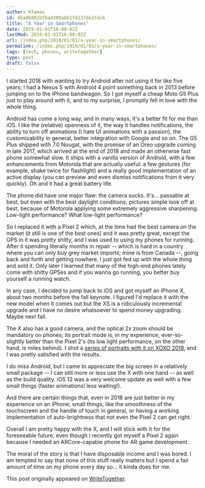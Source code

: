 ```yaml
---
author: KTamas
id: dba06882bfbad389abb1fd137de2fdc6
title: "A Year in Smartphones"
date: 2019-01-01T16:00:02Z
lastMod: 2019-01-01T16:00:02Z
url: /index.php/2019/01/01/a-year-in-smartphones/
permalink: /index.php/2019/01/01/a-year-in-smartphones/
tags: [tech, phones, writetogether]
type: post
draft: false
---
```

I started 2018 with wanting to try Android after not using it for like five years; I had a Nexus S with Android 4 point something back in 2013 before jumping on to the iPhone bandwagon. So I got myself a cheap Moto G5 Plus just to play around with it, and to my surprise, I promptly fell in love with the whole thing.

Android has come a long way, and in many ways, it's a better fit for me than iOS. I like the (relative) openness of it, the way it handles notifications, the ability to turn off animations (I hate UI animations with a passion), the customizability in general, better integration with Google and so on. The G5 Plus shipped with 7.0 Nougat, with the promise of an Oreo upgrade coming in late 2017, which arrived at the end of 2018 and made an otherwise fast phone somewhat slow. It ships with a vanilla version of Android, with a few enhancements from Motorola that are actually useful: a few gestures (for example, shake twice for flashlight) and a really good implementation of an active display (you can preview and even dismiss notifications from it very quickly). Oh and it had a great battery life.

The phone did have one major flaw: the camera sucks. It's... passable at best, but even with the best daylight conditions, pictures simple look off at best, because of Motorola applying some extremely aggressive sharpening. Low-light performance? What low-light performance?

So I replaced it with a Pixel 2 which, at the time had the best camera on the market (it still is one of the best ones) and it was pretty great, except the GPS in it was pretty shitty, and I was used to using my phones for running. After it spending literally months in repair -- which is hard in a country where you can only buy grey market imports; mine is from Canada --, going back and forth and getting nowhere, I just got fed up with the whole thing and sold it. Only later I learned that many of the high-end phones lately come with shitty GPSes and if you wanna go running, you better buy yourself a running watch.

In any case, I decided to jump back to iOS and got myself an iPhone X, about two months before the fall keynote. I figured I'd replace it with the new model when it comes out but the XS is a ridiculously incremental upgrade and I have no desire whatsoever to spend money upgrading. Maybe next fall.

The X also has a good camera, and the optical 2x zoom should be mandatory on phones; its portrait mode is, in my experience, ever-so-slightly better than the Pixel 2's (its low light performance, on the other hand, is miles behind). I shot a [series of portraits with it on XOXO 2018](http://facesofxoxo2018.tumblr.com), and I was pretty satisfied with the results.

I do miss Android, but I came to appreciate the big screen in a relatively small package -- I can still more or less use the X with one hand -- as well as the build quality. iOS 12 was a very welcome update as well with a few small things (faster animations! less waiting!).

And there are certain things that, even in 2018 are just better in my experience on an iPhone; small things, like the smoothness of the touchscreen and the handle of touch in general, or having a working implementation of auto-brightness that not even the Pixel 2 can get right.

Overall I am pretty happy with the X, and I will stick with it for the foreseeable future, even though I recently got myself a Pixel 2 again because I needed an ARCore-capable phone for AR game development.

The moral of the story is that I have disposable income and I was bored. I am tempted to say that none of this stuff really matters but I spend a fair amount of time on my phone every day so... it kinda does for me.

This post originally appeared on [WriteTogether](https://writetogether.space/posts/5/a-year-in-smartphones).
